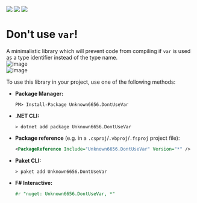 [![](https://img.shields.io/github/downloads/Unknown6656-Megacorp/DontUseVar/total)](https://github.com/Unknown6656-Megacorp/Unknown6656.DontUseVar/releases)
[![](https://img.shields.io/nuget/vpre/Unknown6656.DontUseVar)](https://www.nuget.org/packages/Unknown6656.DontUseVar/)
[![](https://img.shields.io/nuget/dt/Unknown6656.DontUseVar)](https://www.nuget.org/packages/Unknown6656.DontUseVar/)

# Don't use `var`!

A minimalistic library which will prevent code from compiling if `var` is used as a type identifier instead of the type name.<br/>
![image](https://github.com/Unknown6656-Megacorp/DontUseVar/assets/8807985/a6ec0c32-fc18-44c7-b416-d3f075931736)<br/>
![image](https://github.com/Unknown6656-Megacorp/DontUseVar/assets/8807985/f60a1d90-63c3-4175-aebf-60e71ee21f1e)


To use this library in your project, use one of the following methods:


- **Package Manager:**

    ```batch
    PM> Install-Package Unknown6656.DontUseVar
    ```

- **.NET CLI:**

    ```batch
    > dotnet add package Unknown6656.DontUseVar
    ```

- **Package reference** (e.g. in a `.csproj`/`.vbproj`/`.fsproj` project file):

    ```xml
    <PackageReference Include="Unknown6656.DontUseVar" Version="*" />
    ```

- **Paket CLI:**

    ```batch
    > paket add Unknown6656.DontUseVar
    ```

- **F# Interactive:**

    ```fsharp
    #r "nuget: Unknown6656.DontUseVar, *"
    ```


